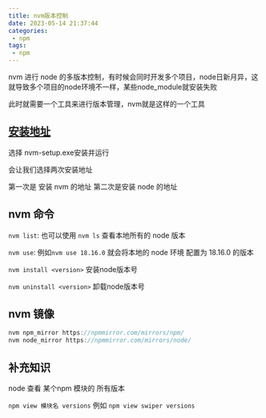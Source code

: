 ```yaml
---
title: nvm版本控制
date: 2023-05-14 21:37:44
categories:
 - npm
tags:
 - npm
---
```


nvm 进行 node 的多版本控制，有时候会同时开发多个项目，node日新月异，这就导致多个项目的node环境不一样，某些node_module就安装失败

此时就需要一个工具来进行版本管理，nvm就是这样的一个工具

## [安装地址](https://github.com/coreybutler/nvm-windows/releases) 

选择 nvm-setup.exe安装并运行

会让我们选择两次安装地址

第一次是 安装 nvm 的地址
第二次是安装 node 的地址

## nvm 命令

`nvm list`: 也可以使用 `nvm ls` 查看本地所有的 node 版本

`nvm use`: 例如`nvm use 18.16.0` 就会将本地的 node 环境 配置为 18.16.0 的版本

`nvm install <version>` 安装node版本号

`nvm uninstall <version>` 卸载node版本号
## nvm 镜像

```js
nvm npm_mirror https://npmmirror.com/mirrors/npm/
nvm node_mirror https://npmmirror.com/mirrors/node/
```

## 补充知识

node 查看 某个npm 模块的 所有版本

`npm view 模块名 versions` 例如 `npm view swiper versions`